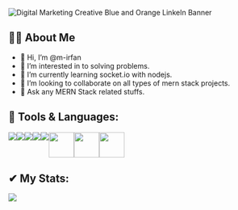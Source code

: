 ![Digital Marketing Creative Blue and Orange LinkeIn Banner](https://user-images.githubusercontent.com/111001343/186202443-cde4cd3c-fe3d-4152-9c5d-bfe18db58973.png)

  <h2>🙎‍♂️ About Me</h2>


- 👋 Hi, I’m @m-irfan
- 👀 I’m interested in to solving problems.
- 🌱 I’m currently learning socket.io with nodejs.
- 💞️ I’m looking to collaborate on all types of mern stack projects.
- 💬 Ask any MERN Stack related stuffs.

 <h2>🚀 Tools & Languages: </h2>
 <div style="display:flex">
 <img src="https://camo.githubusercontent.com/38b72f440cbf774558b9399b27bf659066e94b1eddc4510a9607ced1f028f6d0/68747470733a2f2f696d672e69636f6e73382e636f6d2f636f6c6f722f34382f3030303030302f72656163742d6e61746976652e706e67">
  <img src="https://camo.githubusercontent.com/91624b4794cb98081ea55063865721be4b4399472c81e66b89b37fd07aad1d92/68747470733a2f2f696d672e69636f6e73382e636f6d2f636f6c6f722f34382f3030303030302f68746d6c2d352e706e67">
    <img src="https://camo.githubusercontent.com/dc75aee770dff630309493116eeebd6a39c7042e4e94780a5e6c8f107bebe76f/68747470733a2f2f696d672e69636f6e73382e636f6d2f636f6c6f722f34382f3030303030302f637373332e706e67">
      <img src="https://camo.githubusercontent.com/0174b03bab13c90e5673eaafbaa2cc273f8f0f8e70c39e660d0db9895f41f7ae/68747470733a2f2f696d672e69636f6e73382e636f6d2f636f6c6f722f34382f3030303030302f626f6f7473747261702e706e67">
        <img src="https://camo.githubusercontent.com/03899ca15bc7682cad570e2638be85926777122dce4b90151d5efc897660d5cd/68747470733a2f2f696d672e69636f6e73382e636f6d2f636f6c6f722f34382f3030303030302f6e6f64656a732e706e67">
<img 
style="width:50px"
src="https://camo.githubusercontent.com/93b32389bf746009ca2370de7fe06c3b5146f4c99d99df65994f9ced0ba41685/68747470733a2f2f7777772e766563746f726c6f676f2e7a6f6e652f6c6f676f732f676574706f73746d616e2f676574706f73746d616e2d69636f6e2e737667">
<img
style="width:50px"
src="https://cdn.iconscout.com/icon/free/png-64/mongodb-3-1175138.png">
<img
style="width:50px"
src="https://cdn.iconscout.com/icon/free/png-64/express-8-1175029.png">
</div>

 <h2>✔ My Stats: </h2>


<img src="https://github-readme-stats.vercel.app/api?username=developer-irfan&&show_icons=true&title_color=ffffff&icon_color=bb2acf&text_color=daf7dc&bg_color=151515">
